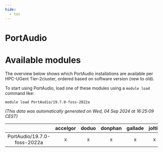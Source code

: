 ```yaml
---
hide:
  - toc
---
```


PortAudio
=========

# Available modules


The overview below shows which PortAudio installations are available per HPC-UGent Tier-2cluster, ordered based on software version (new to old).

To start using PortAudio, load one of these modules using a `module load` command like:

```shell
module load PortAudio/19.7.0-foss-2022a
```

*(This data was automatically generated on Wed, 04 Sep 2024 at 16:25:09 CEST)*  

| |accelgor|doduo|donphan|gallade|joltik|shinx|skitty|
| :---: | :---: | :---: | :---: | :---: | :---: | :---: | :---: |
|PortAudio/19.7.0-foss-2022a|x|x|x|x|x|x|x|
